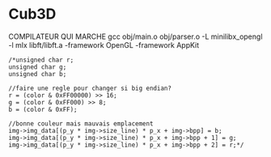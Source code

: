 # Cub3D

COMPILATEUR QUI MARCHE gcc obj/main.o obj/parser.o -L minilibx_opengl -l mlx libft/libft.a -framework OpenGL -framework AppKit

	/*unsigned char r;
  	unsigned char g;
  	unsigned char b;
	
	//faire une regle pour changer si big endian?
	r = (color & 0xFF00000) >> 16;
  	g = (color & 0xFF000) >> 8;
  	b = (color & 0xFF);

	//bonne couleur mais mauvais emplacement
	img->img_data[(p_y * img->size_line) * p_x + img->bpp] = b;
	img->img_data[(p_y * img->size_line) * p_x + img->bpp + 1] = g; 
	img->img_data[(p_y * img->size_line) * p_x + img->bpp + 2] = r;*/
